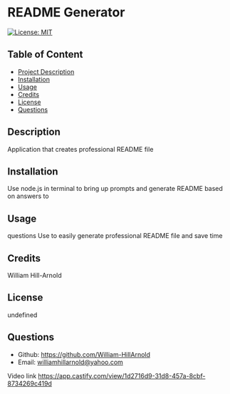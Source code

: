 
# README Generator

[![License: MIT](https://img.shields.io/badge/License-MIT-yellow.svg)](https://opensource.org/licenses/MIT)

## Table of Content
- [Project Description](#description)
- [Installation](#installation)
- [Usage](#usage)
- [Credits](#credits)
- [License](#license)
- [Questions](#questions)


## Description 
Application that creates professional README file

## Installation
Use node.js in terminal to bring up prompts and generate README based on answers to 

## Usage
questions Use to easily generate professional README file and save time 

## Credits 
William Hill-Arnold

## License
undefined

## Questions 
- Github: https://github.com/William-HillArnold
- Email: williamhillarnold@yahoo.com

Video link https://app.castify.com/view/1d2716d9-31d8-457a-8cbf-8734269c419d
